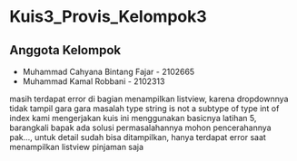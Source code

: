 # Kuis3_Provis_Kelompok3
## Anggota Kelompok
- Muhammad Cahyana Bintang Fajar - 2102665
- Muhammad Kamal Robbani - 2102313

masih terdapat error di bagian menampilkan listview, karena dropdownnya tidak tampil gara gara masalah
type string is not a subtype of type int of index
kami mengerjakan kuis ini menggunakan basicnya latihan 5, barangkali bapak ada solusi permasalahannya mohon pencerahannya pak..., untuk detail sudah bisa ditampilkan, hanya terdapat error saat menampilkan listview pinjaman saja
